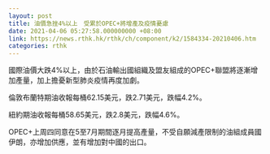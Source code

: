 ```yaml
---
layout: post
title: 油價急挫4%以上　受累於OPEC+將增產及疫情憂慮
date: 2021-04-06 05:27:58.000000000 +08:00
link: https://news.rthk.hk/rthk/ch/component/k2/1584334-20210406.htm
categories: rthk
---
```


國際油價大跌4%以上，由於石油輸出國組織及盟友組成的OPEC+聯盟將逐漸增加產量，加上擔憂新型肺炎疫情再度加劇。

倫敦布蘭特期油收報每桶62.15美元，跌2.71美元，跌幅4.2%。

紐約期油收報每桶58.65美元，跌2.8美元，跌幅4.6%。

OPEC+上周四同意在5至7月期間逐月提高產量，不受自願減產限制的油組成員國伊朗，亦增加供應，並有增加對中國的出口。
